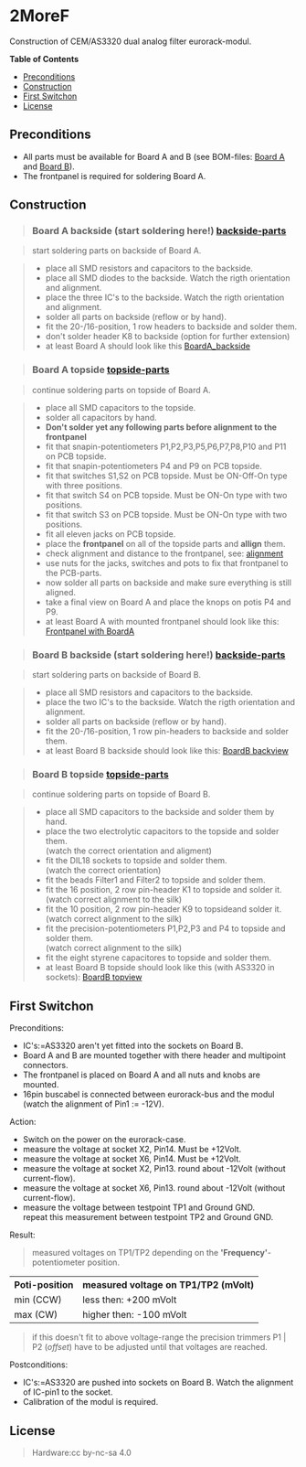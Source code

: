 #  2MoreF
 Construction of CEM/AS3320 dual analog filter eurorack-modul.

**Table of Contents**

- [Preconditions](#preconditions)
- [Construction](#construction)
- [First Switchon](#firstswitchon)
- [License](#license)

## Preconditions<a name="preconditions"></a>

- All parts must be available for Board A and B (see BOM-files: [Board A](./../hw/2MoreF_BoardA_BOM.pdf) and [Board B](./../hw/2MoreF_BoardB_BOM.pdf)).
- The frontpanel is required for soldering Board A.

## Construction<a name="construction"></a>

>### Board A backside (start soldering here!) [backside-parts](./pictures/2MoreF_BoardA_parts_backside.png)

> start soldering parts on backside of Board A.  

>- place all SMD resistors and capacitors to the backside.
>- place all SMD diodes to the backside. Watch the rigth orientation and alignment.
>- place the three IC's to the backside. Watch the rigth orientation and alignment.
>- solder all parts on backside (reflow or by hand).
>- fit the 20-/16-position, 1 row headers to backside and solder them.
>- don't solder header K8 to backside (option for further extension)
>- at least Board A should look like this [BoardA_backside](./pictures/2MoreF_BoardA_backside.png)

>### Board A topside [topside-parts](./pictures/2MoreF_BoardA_parts_topside.png)

> continue soldering parts on topside of Board A.  

>- place all SMD capacitors to the topside.
>- solder all capacitors by hand.
>- **Don't solder yet any following parts before alignment to the frontpanel**
>- fit that snapin-potentiometers P1,P2,P3,P5,P6,P7,P8,P10 and P11 on PCB topside.
>- fit that snapin-potentiometers P4 and P9 on PCB topside.
>- fit that switches S1,S2 on PCB topside. Must be ON-Off-On type with three positions.
>- fit that switch S4 on PCB topside. Must be ON-On type with two positions.
>- fit that switch S3 on PCB topside. Must be ON-On type with two positions.
>- fit all eleven jacks on PCB topside.  
>- place the **frontpanel** on all of the topside parts and **allign** them.  
>- check alignment and distance to the frontpanel, see: [alignment](./pictures/2MoreF_BoardA_FP_alignment.png)
>- use nuts for the jacks, switches and pots to fix that frontpanel to the PCB-parts.
>- now solder all parts on backside and make sure everything is still aligned.
>- take a final view on Board A and place the knops on potis P4 and P9.
>- at least Board A with mounted frontpanel should look like this: [Frontpanel with BoardA](./pictures/2MoreF_Modul.png) 

>### Board B backside (start soldering here!) [backside-parts](./pictures/2MoreF_BoardB_parts_backside.png)

> start soldering parts on backside of Board B.  

>- place all SMD resistors and capacitors to the backside.
>- place the two IC's to the backside. Watch the rigth orientation and alignment.
>- solder all parts on backside (reflow or by hand).
>- fit the 20-/16-position, 1 row pin-headers to backside and solder them.
>- at least Board B backside should look like this: [BoardB backview](./pictures/2MoreF_BoardB_backside.png)


>### Board B topside [topside-parts](./pictures/2MoreF_BoardB_parts_topside.png)

> continue soldering parts on topside of Board B.  

>- place all SMD capacitors to the backside and solder them by hand.
>- place the two electrolytic capacitors to the topside and solder them.<br> (watch the correct orientation and aligment)
>- fit the DIL18 sockets to topside and solder them.<br> (watch the correct orientation)
>- fit the beads Filter1 and Filter2 to topside and solder them.
>- fit the 16 position, 2 row pin-header K1 to topside and solder it.<br> (watch correct alignment to the silk)
>- fit the 10 position, 2 row pin-header K9 to topsideand solder it.<br> (watch correct alignment to the silk)
>- fit the precision-potentiometers P1,P2,P3 and P4 to topside and solder them.<br> (watch correct alignment to the silk)
>- fit the eight styrene capacitores to topside and solder them.
>- at least Board B topside should look like this (with AS3320 in sockets): [BoardB topview](./pictures/2MoreF_BoardB_topside.png)

## First Switchon<a name="firstswitchon"></a>
 Preconditions:

- IC's:=AS3320 aren't yet fitted into the sockets on Board B.
- Board A and B are mounted together with there header and multipoint connectors.
- The frontpanel is placed on Board A and all nuts and knobs are mounted.
- 16pin buscabel is connected between eurorack-bus and the modul (watch the alignment of Pin1 := -12V).

 Action:

- Switch on the power on the eurorack-case.
- measure the voltage at socket X2, Pin14. Must be +12Volt.
- measure the voltage at socket X6, Pin14. Must be +12Volt.
- measure the voltage at socket X2, Pin13. round about -12Volt (without current-flow).
- measure the voltage at socket X6, Pin13. round about -12Volt (without current-flow).
- measure the voltage between testpoint TP1 and Ground GND.<br> repeat this measurement between testpoint TP2 and Ground GND.

 Result:

> measured voltages on TP1/TP2 depending on the **'Frequency'**-potentiometer position.  

<table>
<tr>
    <th>Poti-position</th>
    <th>measured voltage on TP1/TP2 (mVolt)</th>
</tr>
<tr>
    <td>min (CCW)</td>
    <td>less then:  +200 mVolt</td>
</tr>
<tr>
    <td>max (CW)</td>
    <td>higher then: -100 mVolt</td>
</tr>
</table>

> if this doesn't fit to above voltage-range the precision trimmers P1 | P2 (*offset*) have to be adjusted until that voltages are reached.


 Postconditions:

- IC's:=AS3320 are pushed into sockets on Board B. Watch the alignment of IC-pin1 to the socket.
- Calibration of the modul is required.



## License<a name="license"></a>
> Hardware:cc by-nc-sa 4.0


